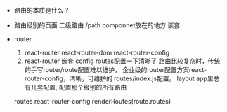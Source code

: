 - 路由的本质是什么？
- 路由级别的页面
二级路由
/path componnet放在的地方
嵌套

- router
    1. react-router
        react-router-dom
            react-router-config
    2. react-router 嵌套
        config routes配置一下清晰了
    路由比较复杂时，传统的手写router/route配置难以维护，
    企业级的router配置方案react-router-config，清晰，可维护的 routes/index.js配置。
    layout app里总有几套配置, 配置那个级别的所有路由

    routes react-router-config renderRoutes(route.routes)